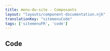 ```yaml
---
title: menu-du-site - Composants
layout: "layouts/component-documentation.njk"
translationKey: "sitemenuCode"
tags: ['sitemenuFR', 'code']
---
```


## Code